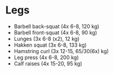 # Legs
* Barbell back-squat (4x 6-8, 120 kg)
* Barbell front-squat (4x 6-8, 90 kg)
* Lunges (3x 6-8 (x2), 12 kg)
* Hakken squat (3x 6-8, 133 kg)
* Hamstring curl (3x 12-15, 65/30(6x) kg)
* Leg press (4x 6-8, 200 kg)
* Calf raises (4x 15-20, 95 kg)
